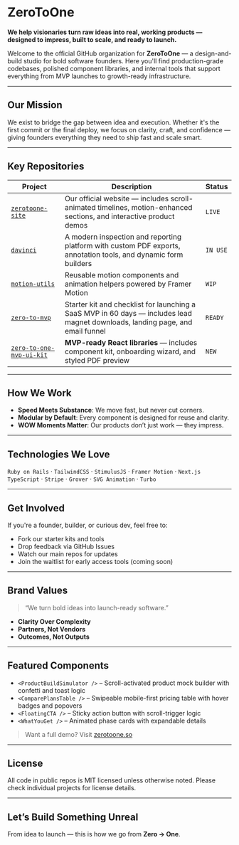 # ZeroToOne

**We help visionaries turn raw ideas into real, working products — designed to impress, built to scale, and ready to launch.**

Welcome to the official GitHub organization for **ZeroToOne** — a design-and-build studio for bold software founders. Here you'll find production-grade codebases, polished component libraries, and internal tools that support everything from MVP launches to growth-ready infrastructure.

---

## Our Mission

We exist to bridge the gap between idea and execution. Whether it's the first commit or the final deploy, we focus on clarity, craft, and confidence — giving founders everything they need to ship fast and scale smart.

---

## Key Repositories

| Project | Description | Status |
|--------|-------------|--------|
| [`zerotoone-site`](https://github.com/ZeroToOne/zerotoone-site) | Our official website — includes scroll-animated timelines, motion-enhanced sections, and interactive product demos | `LIVE` |
| [`davinci`](https://github.com/ZeroToOne/davinci) | A modern inspection and reporting platform with custom PDF exports, annotation tools, and dynamic form builders | `IN USE` |
| [`motion-utils`](https://github.com/ZeroToOne/motion-utils) | Reusable motion components and animation helpers powered by Framer Motion | `WIP` |
| [`zero-to-mvp`](https://github.com/ZeroToOne/zero-to-mvp) | Starter kit and checklist for launching a SaaS MVP in 60 days — includes lead magnet downloads, landing page, and email funnel | `READY` |
| [`zero-to-one-mvp-ui-kit`](https://github.com/ZeroToOne/zero-to-one-mvp-ui-kit) | **MVP-ready React libraries** — includes component kit, onboarding wizard, and styled PDF preview | `NEW` |

---

## How We Work

- **Speed Meets Substance**: We move fast, but never cut corners.  
- **Modular by Default**: Every component is designed for reuse and clarity.  
- **WOW Moments Matter**: Our products don’t just work — they impress.

---

## Technologies We Love

`Ruby on Rails` · `TailwindCSS` · `StimulusJS` · `Framer Motion` · `Next.js`  
`TypeScript` · `Stripe` · `Grover` · `SVG Animation` · `Turbo`

---

## Get Involved

If you're a founder, builder, or curious dev, feel free to:

- Fork our starter kits and tools  
- Drop feedback via GitHub Issues  
- Watch our main repos for updates  
- Join the waitlist for early access tools (coming soon)

---

## Brand Values

> “We turn bold ideas into launch-ready software.”

- **Clarity Over Complexity**  
- **Partners, Not Vendors**  
- **Outcomes, Not Outputs**

---

## Featured Components

- `<ProductBuildSimulator />` – Scroll-activated product mock builder with confetti and toast logic  
- `<ComparePlansTable />` – Swipeable mobile-first pricing table with hover badges and popovers  
- `<FloatingCTA />` – Sticky action button with scroll-trigger logic  
- `<WhatYouGet />` – Animated phase cards with expandable details

> Want a full demo? Visit [zerotoone.so](https://zerotoone.so)

---

## License

All code in public repos is MIT licensed unless otherwise noted. Please check individual projects for license details.

---

## Let’s Build Something Unreal

From idea to launch — this is how we go from **Zero → One**.
